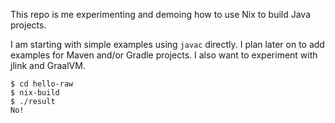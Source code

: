 This repo is me experimenting and demoing how to use Nix to build Java projects.

I am starting with simple examples using `javac` directly. I plan later on to add examples for Maven and/or Gradle projects. I also want to experiment with jlink and GraalVM.

```
$ cd hello-raw
$ nix-build
$ ./result
No!
```
